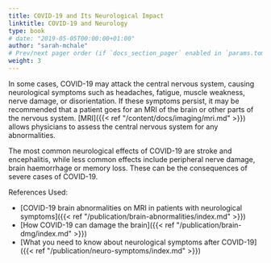```yaml
---
title: COVID-19 and Its Neurological Impact
linktitle: COVID-19 and Neurology
type: book
# date: "2019-05-05T00:00:00+01:00"
author: "sarah-mchale"
# Prev/next pager order (if `docs_section_pager` enabled in `params.toml`)
weight: 3
---
```


In some cases, COVID-19 may attack the central nervous system, causing neurological symptoms such as headaches, fatigue, muscle weakness, nerve damage, or disorientation. If these symptoms persist, it may be recommended that a patient goes for an MRI of the brain or other parts of the nervous system. 
[MRI]({{< ref "/content/docs/imaging/mri.md" >}}) allows physicians to assess the central nervous system for any abnormalities. 

The most common neurological effects of COVID-19 are stroke and encephalitis, while less common effects include peripheral nerve damage, brain haemorrhage or memory loss. These can be the consequences of severe cases of COVID-19.

References Used:

* [COVID-19 brain abnormalities on MRI in patients with neurological symptoms]({{< ref "/publication/brain-abnormalities/index.md" >}})
* [How COVID-19 can damage the brain]({{< ref "/publication/brain-dmg/index.md" >}})
* [What you need to know about neurological symptoms after COVID-19]({{< ref "/publication/neuro-symptoms/index.md" >}})
